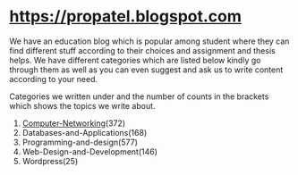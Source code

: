 # https://propatel.blogspot.com

We have an education blog which is popular among student where they can find different stuff according to their choices and assignment and thesis helps.
We have different categories which are listed below kindly go through them as well as you can even suggest and ask us to write content according to your need.

Categories we written under and the number of counts in the brackets which shows the topics we write about.
1. <a href="https://propatel.blogspot.com/search/label/Computer-Networking" target="_blank">Computer-Networking</a>(372)
2. Databases-and-Applications(168)
3. Programming-and-design(577)
4. Web-Design-and-Development(146)
5. Wordpress(25)


